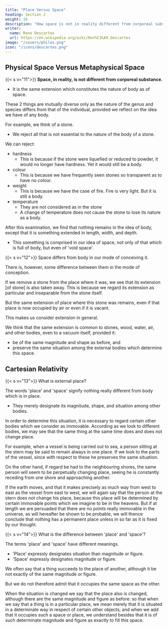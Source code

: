 ```yaml
---
title: "Place Versus Space"
heading: Section 2
weight: 16
description: "How space is not in reality different from corporeal substance"
writer:
  name: Rene Descartes
  url: https://en.wikipedia.org/wiki/Ren%C3%A9_Descartes
image: "/covers/philos.png"
icon: "/icons/descartes.png"
---
```




## Physical Space Versus Metaphysical Space

{{< s v="11">}}  **Space, in reality, is not different from corporeal substance.**
- It is the same extension which constitutes the nature of body as of space.

These 2 things are mutually diverse only as the nature of the genus and species differs from that of the individual, provided we reflect on the idea we have of any body.

For example, we think of a stone.
- We reject all that is not essential to the nature of the body of a stone. 

We can reject:
- hardness 
  - This is because if the stone were liquefied or reduced to powder, it would no longer have hardness. Yet it  would still be a body.
- colour
  - This is because we have frequently seen stones so transparent as to have no colour. 
- weight
  - This is because we have the case of fire. Fire is very light. But it is still a body.
- temperature
  - They are not considered as in the stone
  - A change of temperature does not cause the stone to lose its nature as a body. 

After this examination, we find that nothing remains in the idea of body, except that it is something extended in length, width, and depth.
- This something is comprised in our idea of space, not only of that which is full of body, but even of 'void space'.




{{< s v="12">}} Space differs from body in our mode of conceiving it.

There is, however, some difference between them in the mode of conception.

If we remove a stone from the place where it was, we see that its extension [of stone] is also taken away. This is because we regard its extension as particular and inseparable from the stone itself.

But the same extension of place where this stone was remains, even if that place is now occupied by air or even if it is vacant.

 <!-- wood, water, air, or by any other body, or be even supposed vacant, because  -->

This makes us consider extension in general. 

We think that the same extension is common to stones, wood, water, air, and other bodies, even to a vacuum itself, provided it:
- be of the same magnitude and shape as before, and 
- preserve the same situation among the external bodies which determine this space.


## Cartesian Relativity

{{< s v="13">}} What is external place?

The words 'place' and 'space' signify nothing really different from body which is in place.
- They merely designate its magnitude, shape, and situation among other bodies. 

In order to determine this situation, it is necessary to regard certain other bodies which we consider as immovable. According as we look to different bodies, we may see that the same thing at the same time does and does not change place. 

For example, when a vessel is being carried out to sea, a person sitting at the stern may be said to remain always in one place. If we look to the parts of the vessel, since with respect to these he preserves the same situation.

On the other hand, if regard be had to the neighbouring shores, the same person will seem to be perpetually changing place, seeing he is constantly receding from one shore and approaching another. 

If the earth moves, and that it makes precisely as much way from west to east as the vessel from east to west, we will again say that the person at the stern does not change his place, because this place will be determined by certain immovable points which we imagine to be in the heavens. But if at length we are persuaded that there are no points really immovable in the universe, as will hereafter be shown to be probable, we will thence conclude that nothing has a permanent place unless in so far as it is fixed by our thought.


{{< s v="14">}} What is the difference between 'place' and 'space'?

The terms 'place' and 'space' have different meanings. 
- 'Place' expressly designates situation than magnitude or figure.
- 'Space' expressly designates magnitude or figure.

We often say that a thing succeeds to the place of another, although it be not exactly of the same magnitude or figure.

But we do not therefore admit that it occupies the same space as the other.

When the situation is changed we say that the place also is changed, although there are the same magnitude and figure as before: so that when we say that a thing is in a particular place, we mean merely that it is situated in a determinate way in respect of certain other objects; and when we add that it occupies such a space or place, we understand besides that it is of such determinate magnitude and figure as exactly to fill this space.

